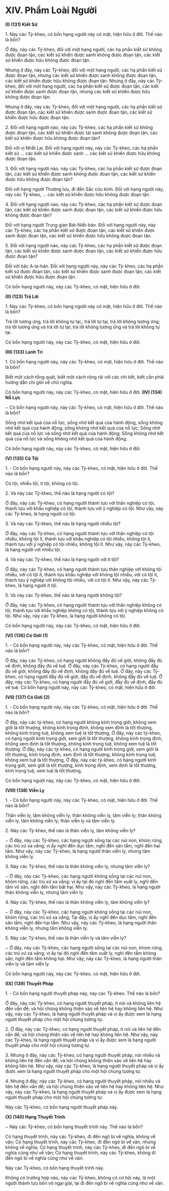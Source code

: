 # XIV. Phẩm Loài Người

**(I) (131) Kiết Sử**

<!--pg-->
1\. Này các Tỷ-kheo, có bốn hạng người này có mặt, hiện hữu ở đời. Thế nào là bốn?

Ở đây, này các Tỷ-kheo, đối với một hạng người, các hạ phần kiết sử không được đoạn tận, các kiết sử
khiến được sanh không được đoạn tận, các kiết sử khiến được hữu không được đoạn tận.

Nhưng ở đây, này các Tỷ-kheo, đối với một hạng người, các hạ phần kiết sử được đoạn tận, nhưng các
kiết sử khiến được sanh không được đoạn tận, các kiết sử khiến được hữu không được đoạn tận.
Nhưng ở đây, này các Tỷ-kheo, đối với một hạng người, các hạ phần kiết sử được đoạn tận, các kiết sử
khiến được sanh được đoạn tận, nhưng các kiết sử khiến được hữu không được đoạn tận.

Nhưng ở đây, này các Tỷ-kheo, đối với một hạng người, các hạ phần kiết sử được đoạn tận, các kiết sử
khiến được sanh được đoạn tận, các kiết sử khiến được hữu được đoạn tận.

<!--pg-->
2\. Ðối với hạng người nào, này các Tỷ-kheo, các hạ phần kiết sử không được đoạn tận, các kiết sử khiến
được tái sanh không được đoạn tận, các kiết sử khiến được hữu không được đoạn tận?

Ðối với vị Nhất Lai. Ðối với hạng người này, này các Tỷ-kheo, các hạ phần kiết sử ... các kiết sử khiến
được sanh ... các kiết sử khiến được hữu không được đoạn tận.

<!--pg-->
3\. Ðối với hạng người nào, này các Tỷ-kheo, các hạ phần kiết sử được đoạn tận, các kiết sử khiến được
sanh không được đoạn tận, các kiết sử khiến được hữu không được đoạn tận?

Ðối với hạng người Thượng lưu, đi đến Sắc cứu kính. Ðối với hạng người này, này các Tỷ-kheo, ... các
kiết sử khiến được hữu không được đoạn tận.

<!--pg-->
4\. Ðối với hạng người nào, này các Tỷ-kheo, các hạ phần kiết sử được đoạn tận, các kiết sử khiến được
sanh được đoạn tận, các kiết sử khiến được hữu không được đoạn tận?

Ðối với hạng người Trung gian Bát-Niết-bàn. Ðối với hạng người này, này các Tỷ-kheo, các hạ phần
kiết sử được đoạn tận, các kiết sử khiến được sanh được đoạn tận, các kiết sử khiến được hữu không
được đoạn tận.

<!--pg-->
5\. Ðối với hạng người nào, này các Tỷ-kheo, các hạ phần kiết sử được đoạn tận, các kiết sử khiến được
sanh được đoạn tận, các kiết sử khiến được hữu được đoạn tận?

Ðối với bậc A-la-hán. Ðối với hạng người này, này các Tỷ-kheo, các hạ phần kiết sử được đoạn tận, các
kiết sử khiến được sanh được đoạn tận, các kiết sử khiến được hữu được đoạn tận.

Có bốn hạng người này, này các Tỷ-kheo, có mặt, hiện hữu ở đời.

**(II) (123) Trả Lời**

<!--pg-->
1\. Này các Tỷ-kheo, có bốn hạng người này có mặt, hiện hữu ở đời. Thế nào là bốn?

Trả lời tương ứng, trả lời không tự tại,; trả lời tự tại, trả lời không tương ứng; trả lời tương ứng và trả lời
tự tại; trả lời không tương ứng và trả lời không tự tại.

Có bốn hạng người này, này các Tỷ-kheo, có mặt, hiện hữu ở đời.

**(III) (133) Lanh Trí**

<!--pg-->
1\. Có bốn hạng người này, này các Tỷ-kheo, có mặt, hiện hữu ở đời. Thế nào là bốn?

Biết một cách tổng quát, biết một cách rộng rãi với các chi tiết, biết cần phải hướng dẫn chỉ giỏi về chữ
nghĩa.

Có bốn hạng người này, này các Tỷ-kheo, có mặt, hiện hữu ở đời.
**(IV) (134) Nỗ Lực**

− Có bốn hạng người này, này các Tỷ-kheo, có mặt, hiện hữu ở đời. Thế nào là bốn?

Sống nhờ kết quả của nỗ lực, sống nhờ kết quả của hành động, sống không nhờ kết quả của hành động,
sống không nhờ kết quả của nỗ lực; Sống nhờ kết quả của nỗ lực và sống nhờ kết quả của hành động;
Sống không nhờ kết quả của nỗ lực và sống không nhờ kết quả của hành động.

Có bốn hạng người này, này các Tỷ-kheo, có mặt, hiện hữu ở đời.

**(V) (135) Có Tội**

<!--pg-->
1\. - Có bốn hạng người này, này các Tỷ-kheo, có mặt, hiện hữu ở đời. Thế nào là bốn?

Có tội, nhiều tội, ít tội, không có tội.

<!--pg-->
2\. Và này các Tỷ-kheo, thế nào là hạng người có tội?

Ở đây, này các Tỷ-kheo, có hạng người thành tựu với thân nghiệp có tội, thành tựu với khẩu nghiệp có
tội, thành tựu với ý nghiệp có tội. Như vậy, này các Tỷ-kheo, là hạng người có tội.

<!--pg-->
3\. Và này các Tỷ-kheo, thế nào là hạng người nhiều tội?

Ở đây, này các Tỷ-kheo, có hạng người thành tựu với thân nghiệp có tội nhiều, không tội ít, thành tựu
với khẩu nghiệp có tội nhiều, không tội ít, thành tựu với ý nghiệp có tội nhiều, không tội ít. Như vậy,
này các Tỷ-kheo, là hạng người với nhiều tội.

<!--pg-->
4\. Và này các Tỷ-kheo, thế nào là hạng người với ít tội?

Ở đây, này các Tỷ-kheo, có hạng người thành tựu thân nghiệp với không tội nhiều, với có tội ít, thành
tựu khẩu nghiệp với không tội nhiều, với có tội ít, thành tựu ý nghiệp với không tội nhiều, với có tội ít.
Như vậy, này các Tỷ-kheo, là hạng người ít tội.

<!--pg-->
5\. Và này các Tỷ-kheo, thế nào là hạng người không tội?

Ở đây, này các Tỷ-kheo, có hạng người thành tựu với thân nghiệp không có tội, thành tựu với khẩu
nghiệp không có tội, thành tựu với ý nghiệp không có tội. Như vậy, này các Tỷ-kheo, là hạng người
không có tội.

Có bốn hạng người này, này các Tỷ-kheo, có mặt, hiện hữu ở đời.

**(VI) (136) Có Giới (1)**

<!--pg-->
1\. - Có bốn hạng người này, này các Tỷ-kheo, có mặt, hiện hữu ở đời. Thế nào là bốn?

Ở đây, này các Tỷ-kheo, có hạng người không đầy đủ về giới, không đầy đủ về định, không đầy đủ về
tuệ. Ở đây, này các Tỷ-kheo, có hạng người đầy đủ về giới, không đầy đủ về định, không đầy đủ về tuệ.
Ở đây, này các Tỷ-kheo, có hạng người đầy đủ về giới, đầy đủ về định, không đầy đủ về tuệ. Ở đây, này
các Tỷ-kheo, có hạng người đầy đủ về giới, đầy đủ về định, đầy đủ về tuệ.
Có bốn hạng người này, này các Tỷ-kheo, có mặt, hiện hữu ở đời.

**(VII) (137) Có Giới (2)**

<!--pg-->
1\. - Có bốn hạng người này, này các Tỷ-kheo, có mặt, hiện hữu ở đời. Thế nào là bốn?

Ở đây, này các tỷ-kheo, có hạng người không kính trọng giới, không xem giới là tốt thượng, không kính
trọng định, không xem định là tốt thượng, không kính trọng tuệ, không xem tuệ là tốt thượng, Ở đây,
này các tỷ-kheo, có hạng người kính trọng giới, xem giới là tốt thượng, không kính trọng định, không
xem định là tốt thượng, không kính trọng tuệ, không xem tuệ là tốt thượng. Ở đây, này các tỷ-kheo, có
hạng người kính trọng giới, xem giới là tốt thượng, kính trọng định, xem định là tốt thượng, không kính
trọng tuệ, không xem tuệ là tốt thượng, Ở đây, này các tỷ-kheo, có hạng người kính trọng giới, xem giới
là tốt thượng, kính trọng định, xem định là tốt thượng, kính trọng tuệ, xem tuệ là tốt thượng,

Có bốn hạng người này, này các Tỷ-kheo, có mặt, hiện hữu ở đời.

**(VIII) (138) Viễn Ly**

<!--pg-->
1\. - Có bốn hạng người này, này các Tỷ-kheo, có mặt, hiện hữu ở đời. Thế nào là bốn?

Thân viễn ly, tâm không viễn ly; thân không viễn ly, tâm viễn ly; thân không viễn ly, tâm không viễn ly;
thân viễn ly và tâm viễn ly.

<!--pg-->
2\. Này các Tỷ-kheo, thế nào là thân viễn ly, tâm không viễn ly?

− Ở đây, này các Tỷ-kheo, các hạng người sống tại các núi non, khóm rừng, các trú xứ xa vắng; vị ấy
nghĩ đến dục tầm, nghĩ đến sân tầm, nghĩ đến hại tầm. Như vậy, này các Tỷ-kheo, là hạng người thân
viễn ly, nhưng tâm không viễn ly.

<!--pg-->
3\. Này các Tỷ-kheo, thế nào là thân không viễn ly, nhưng tâm viễn ly?

− Ở đây, này các Tỷ-kheo, các hạng người không sống tại các núi non, khóm rừng, các trú xứ xa vắng; vị
ấy tại đó nghĩ đến tầm xuất ly, nghĩ đến tầm vô sân, nghĩ đến tầm bất hại. Như vậy, này các Tỷ-kheo, là
hạng người thân không viễn ly, nhưng tâm viễn ly.

<!--pg-->
4\. Này các Tỷ-kheo, thế nào là thân không viễn ly, tâm không viễn ly?

− Ở đây, này các Tỷ-kheo, các hạng người không sống tại các núi non, khóm rừng, các trú xứ xa vắng;
Tại đấy, vị ấy nghĩ đến dục tầm, nghĩ đến sân tầm, nghĩ đến hại tầm. Như vậy, này các Tỷ-kheo, là hạng
người thân không viễn ly, nhưng tâm không viễn ly.

<!--pg-->
5\. Này các Tỷ-kheo, thế nào là thân viễn ly và tâm viễn ly?

− Ở đây, này các Tỷ-kheo, các hạng người sống tại các núi non, khóm rừng, các trú xứ xa vắng; vị ấy tại
đó nghĩ đến tầm xuất ly, nghĩ đến tầm không sân, nghĩ đến tầm không hại. Như vậy, này các Tỷ-kheo, là
hạng người thân viễn ly và tâm viễn ly.

Có bốn hạng người này, này các Tỷ-kheo, có mặt, hiện hữu ở đời.

**(IX) (139) Thuyết Pháp**
<!--pg-->
1\. - Có bốn hạng người thuyết pháp này, này các Tỷ-kheo. Thế nào là bốn?

Ở đây, này các Tỷ-kheo, có hạng người thuyết pháp, ít nói và không liên hệ đến vấn đề; và hội chúng
không thiện xảo về liên hệ hay không liên hệ. Như vậy, này các Tỷ-kheo, là hạng người thuyết pháp và
vị ấy được xem là hạng người thuyết pháp cho một hội chúng tương tự.

<!--pg-->
2\. Ở đây, này các Tỷ-kheo, có hạng người thuyết pháp, ít nói và liên hệ đến vấn đề; và hội chúng thiện
xảo về liên hệ hay không liên hệ. Như vậy, này các Tỷ-kheo, là hạng người thuyết pháp và vị ấy được
xem là hạng người thuyết pháp cho một hội chúng tương tự.

<!--pg-->
3\. Nhưng ở đây, này các Tỷ-kheo, có hạng người thuyết pháp, nói nhiều và không liên hệ đến vấn đề; và
hội chúng không thiện xảo về liên hệ hay không liên hệ. Như vậy, này các Tỷ-kheo, là hạng người
thuyết pháp và vị ấy được xem là hạng người thuyết pháp cho một hội chúng tương tự.

<!--pg-->
4\. Nhưng ở đây, này các Tỷ-kheo, có hạng người thuyết pháp, nói nhiều và liên hệ đến vấn đề; và hội
chúng thiện xảo về liên hệ hay không liên hệ. Như vậy, này các Tỷ-kheo, là hạng người thuyết pháp và
vị ấy được xem là hạng người thuyết pháp cho một hội chúng tương tự.

Này các Tỷ-kheo, có bốn hạng người thuyết pháp này.

**(X) (140) Hạng Thuyết Trình**

− Này các Tỷ-kheo, có bốn hạng thuyết trình này. Thế nào là bốn?

Có hạng thuyết trình, này các Tỷ-kheo, đi đến ngõ bí về nghĩa, không về văn; Có hạng thuyết trình, này
các Tỷ-kheo, đi đến ngõ bí về văn, nhưng không về nghĩa; Có hạng thuyết trình, này các Tỷ-kheo, đi đến
ngõ bí về nghĩa cũng như về văn; Có hạng thuyết trình, này các Tỷ-kheo, không đi đến ngõ bí về nghĩa
cũng như về văn.

Này các Tỷ-kheo, có bốn hạng thuyết trình này.

Không có trường hợp nào, này các Tỷ-kheo, không có cơ hội này, là một người thành tựu bốn vô ngại
giải, lại đi đến ngõ bí về nghĩa cũng như về văn.

